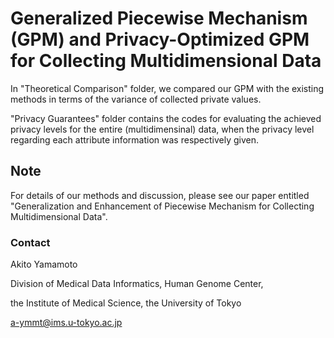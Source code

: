 # Generalized Piecewise Mechanism (GPM) and Privacy-Optimized GPM for Collecting Multidimensional Data

In "Theoretical Comparison" folder, we compared our GPM with the existing methods in terms of the variance of collected private values.

"Privacy Guarantees" folder contains the codes for evaluating the achieved privacy levels for the entire (multidimensinal) data, when the privacy level regarding each attribute information was respectively given.

## Note

For details of our methods and discussion, please see our paper entitled "Generalization and Enhancement of Piecewise Mechanism for Collecting Multidimensional Data".

### Contact
Akito Yamamoto

Division of Medical Data Informatics, Human Genome Center,

the Institute of Medical Science, the University of Tokyo

a-ymmt@ims.u-tokyo.ac.jp
